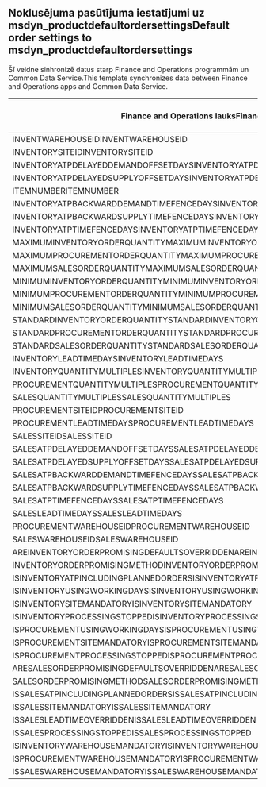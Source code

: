 ## <a name="default-order-settings-to-msdyn_productdefaultordersettings"></a><span data-ttu-id="47c0b-101">Noklusējuma pasūtījuma iestatījumi uz msdyn_productdefaultordersettings</span><span class="sxs-lookup"><span data-stu-id="47c0b-101">Default order settings to msdyn_productdefaultordersettings</span></span>

<span data-ttu-id="47c0b-102">Šī veidne sinhronizē datus starp Finance and Operations programmām un Common Data Service.</span><span class="sxs-lookup"><span data-stu-id="47c0b-102">This template synchronizes data between Finance and Operations apps and Common Data Service.</span></span>

<span data-ttu-id="47c0b-103">Finance and Operations lauks</span><span class="sxs-lookup"><span data-stu-id="47c0b-103">Finance and Operations field</span></span> | <span data-ttu-id="47c0b-104">Kartes veids</span><span class="sxs-lookup"><span data-stu-id="47c0b-104">Map type</span></span> | <span data-ttu-id="47c0b-105">Cits Dynamics 365 lauks</span><span class="sxs-lookup"><span data-stu-id="47c0b-105">Other Dynamics 365 field</span></span> | <span data-ttu-id="47c0b-106">Noklusējuma vērtība</span><span class="sxs-lookup"><span data-stu-id="47c0b-106">Default value</span></span>
---|---|---|---
<span data-ttu-id="47c0b-107">INVENTWAREHOUSEID</span><span class="sxs-lookup"><span data-stu-id="47c0b-107">INVENTWAREHOUSEID</span></span> | = | <span data-ttu-id="47c0b-108">msdyn_inventorywarehouse.msdyn_warehouseidentifier</span><span class="sxs-lookup"><span data-stu-id="47c0b-108">msdyn_inventorywarehouse.msdyn_warehouseidentifier</span></span> | 
<span data-ttu-id="47c0b-109">INVENTORYSITEID</span><span class="sxs-lookup"><span data-stu-id="47c0b-109">INVENTORYSITEID</span></span> | = | <span data-ttu-id="47c0b-110">msdyn_inventorysite.msdyn_siteid</span><span class="sxs-lookup"><span data-stu-id="47c0b-110">msdyn_inventorysite.msdyn_siteid</span></span> | 
<span data-ttu-id="47c0b-111">INVENTORYATPDELAYEDDEMANDOFFSETDAYS</span><span class="sxs-lookup"><span data-stu-id="47c0b-111">INVENTORYATPDELAYEDDEMANDOFFSETDAYS</span></span> | = | <span data-ttu-id="47c0b-112">msdyn_inventoryatpdelayeddemandoffsetdays</span><span class="sxs-lookup"><span data-stu-id="47c0b-112">msdyn_inventoryatpdelayeddemandoffsetdays</span></span> | 
<span data-ttu-id="47c0b-113">INVENTORYATPDELAYEDSUPPLYOFFSETDAYS</span><span class="sxs-lookup"><span data-stu-id="47c0b-113">INVENTORYATPDELAYEDSUPPLYOFFSETDAYS</span></span> | = | <span data-ttu-id="47c0b-114">msdyn_inventoryatpdelayedsupplyoffsetdays</span><span class="sxs-lookup"><span data-stu-id="47c0b-114">msdyn_inventoryatpdelayedsupplyoffsetdays</span></span> | 
<span data-ttu-id="47c0b-115">ITEMNUMBER</span><span class="sxs-lookup"><span data-stu-id="47c0b-115">ITEMNUMBER</span></span> | = | <span data-ttu-id="47c0b-116">msdyn_itemnumber.msdyn_itemnumber</span><span class="sxs-lookup"><span data-stu-id="47c0b-116">msdyn_itemnumber.msdyn_itemnumber</span></span> | 
<span data-ttu-id="47c0b-117">INVENTORYATPBACKWARDDEMANDTIMEFENCEDAYS</span><span class="sxs-lookup"><span data-stu-id="47c0b-117">INVENTORYATPBACKWARDDEMANDTIMEFENCEDAYS</span></span> | = | <span data-ttu-id="47c0b-118">msdyn_inventoryatpbackwarddemandtimefencedays</span><span class="sxs-lookup"><span data-stu-id="47c0b-118">msdyn_inventoryatpbackwarddemandtimefencedays</span></span> | 
<span data-ttu-id="47c0b-119">INVENTORYATPBACKWARDSUPPLYTIMEFENCEDAYS</span><span class="sxs-lookup"><span data-stu-id="47c0b-119">INVENTORYATPBACKWARDSUPPLYTIMEFENCEDAYS</span></span> | = | <span data-ttu-id="47c0b-120">msdyn_inventoryatpbackwardsupplytimefencedays</span><span class="sxs-lookup"><span data-stu-id="47c0b-120">msdyn_inventoryatpbackwardsupplytimefencedays</span></span> | 
<span data-ttu-id="47c0b-121">INVENTORYATPTIMEFENCEDAYS</span><span class="sxs-lookup"><span data-stu-id="47c0b-121">INVENTORYATPTIMEFENCEDAYS</span></span> | = | <span data-ttu-id="47c0b-122">msdyn_inventoryatptimefencedays</span><span class="sxs-lookup"><span data-stu-id="47c0b-122">msdyn_inventoryatptimefencedays</span></span> | 
<span data-ttu-id="47c0b-123">MAXIMUMINVENTORYORDERQUANTITY</span><span class="sxs-lookup"><span data-stu-id="47c0b-123">MAXIMUMINVENTORYORDERQUANTITY</span></span> | = | <span data-ttu-id="47c0b-124">msdyn_maximuminventoryorderquantity</span><span class="sxs-lookup"><span data-stu-id="47c0b-124">msdyn_maximuminventoryorderquantity</span></span> | 
<span data-ttu-id="47c0b-125">MAXIMUMPROCUREMENTORDERQUANTITY</span><span class="sxs-lookup"><span data-stu-id="47c0b-125">MAXIMUMPROCUREMENTORDERQUANTITY</span></span> | = | <span data-ttu-id="47c0b-126">msdyn_maximumprocurementorderquantity</span><span class="sxs-lookup"><span data-stu-id="47c0b-126">msdyn_maximumprocurementorderquantity</span></span> | 
<span data-ttu-id="47c0b-127">MAXIMUMSALESORDERQUANTITY</span><span class="sxs-lookup"><span data-stu-id="47c0b-127">MAXIMUMSALESORDERQUANTITY</span></span> | = | <span data-ttu-id="47c0b-128">msdyn_maximumsalesorderquantity</span><span class="sxs-lookup"><span data-stu-id="47c0b-128">msdyn_maximumsalesorderquantity</span></span> | 
<span data-ttu-id="47c0b-129">MINIMUMINVENTORYORDERQUANTITY</span><span class="sxs-lookup"><span data-stu-id="47c0b-129">MINIMUMINVENTORYORDERQUANTITY</span></span> | = | <span data-ttu-id="47c0b-130">msdyn_minimuminventoryorderquantity</span><span class="sxs-lookup"><span data-stu-id="47c0b-130">msdyn_minimuminventoryorderquantity</span></span> | 
<span data-ttu-id="47c0b-131">MINIMUMPROCUREMENTORDERQUANTITY</span><span class="sxs-lookup"><span data-stu-id="47c0b-131">MINIMUMPROCUREMENTORDERQUANTITY</span></span> | = | <span data-ttu-id="47c0b-132">msdyn_minimumprocurementorderquantity</span><span class="sxs-lookup"><span data-stu-id="47c0b-132">msdyn_minimumprocurementorderquantity</span></span> | 
<span data-ttu-id="47c0b-133">MINIMUMSALESORDERQUANTITY</span><span class="sxs-lookup"><span data-stu-id="47c0b-133">MINIMUMSALESORDERQUANTITY</span></span> | = | <span data-ttu-id="47c0b-134">msdyn_minimumsalesorderquantity</span><span class="sxs-lookup"><span data-stu-id="47c0b-134">msdyn_minimumsalesorderquantity</span></span> | 
<span data-ttu-id="47c0b-135">STANDARDINVENTORYORDERQUANTITY</span><span class="sxs-lookup"><span data-stu-id="47c0b-135">STANDARDINVENTORYORDERQUANTITY</span></span> | = | <span data-ttu-id="47c0b-136">msdyn_standardinventoryorderquantity</span><span class="sxs-lookup"><span data-stu-id="47c0b-136">msdyn_standardinventoryorderquantity</span></span> | 
<span data-ttu-id="47c0b-137">STANDARDPROCUREMENTORDERQUANTITY</span><span class="sxs-lookup"><span data-stu-id="47c0b-137">STANDARDPROCUREMENTORDERQUANTITY</span></span> | = | <span data-ttu-id="47c0b-138">msdyn_standardprocurementorderquantity</span><span class="sxs-lookup"><span data-stu-id="47c0b-138">msdyn_standardprocurementorderquantity</span></span> | 
<span data-ttu-id="47c0b-139">STANDARDSALESORDERQUANTITY</span><span class="sxs-lookup"><span data-stu-id="47c0b-139">STANDARDSALESORDERQUANTITY</span></span> | = | <span data-ttu-id="47c0b-140">msdyn_standardsalesorderquantity</span><span class="sxs-lookup"><span data-stu-id="47c0b-140">msdyn_standardsalesorderquantity</span></span> | 
<span data-ttu-id="47c0b-141">INVENTORYLEADTIMEDAYS</span><span class="sxs-lookup"><span data-stu-id="47c0b-141">INVENTORYLEADTIMEDAYS</span></span> | = | <span data-ttu-id="47c0b-142">msdyn_inventoryleadtimedays</span><span class="sxs-lookup"><span data-stu-id="47c0b-142">msdyn_inventoryleadtimedays</span></span> | 
<span data-ttu-id="47c0b-143">INVENTORYQUANTITYMULTIPLES</span><span class="sxs-lookup"><span data-stu-id="47c0b-143">INVENTORYQUANTITYMULTIPLES</span></span> | = | <span data-ttu-id="47c0b-144">msdyn_inventoryquantitymultiples</span><span class="sxs-lookup"><span data-stu-id="47c0b-144">msdyn_inventoryquantitymultiples</span></span> | 
<span data-ttu-id="47c0b-145">PROCUREMENTQUANTITYMULTIPLES</span><span class="sxs-lookup"><span data-stu-id="47c0b-145">PROCUREMENTQUANTITYMULTIPLES</span></span> | = | <span data-ttu-id="47c0b-146">msdyn_procurementquantitymultiples</span><span class="sxs-lookup"><span data-stu-id="47c0b-146">msdyn_procurementquantitymultiples</span></span> | 
<span data-ttu-id="47c0b-147">SALESQUANTITYMULTIPLES</span><span class="sxs-lookup"><span data-stu-id="47c0b-147">SALESQUANTITYMULTIPLES</span></span> | = | <span data-ttu-id="47c0b-148">msdyn_salesquantitymultiples</span><span class="sxs-lookup"><span data-stu-id="47c0b-148">msdyn_salesquantitymultiples</span></span> | 
<span data-ttu-id="47c0b-149">PROCUREMENTSITEID</span><span class="sxs-lookup"><span data-stu-id="47c0b-149">PROCUREMENTSITEID</span></span> | = | <span data-ttu-id="47c0b-150">msdyn_procurementsite.msdyn_siteid</span><span class="sxs-lookup"><span data-stu-id="47c0b-150">msdyn_procurementsite.msdyn_siteid</span></span> | 
<span data-ttu-id="47c0b-151">PROCUREMENTLEADTIMEDAYS</span><span class="sxs-lookup"><span data-stu-id="47c0b-151">PROCUREMENTLEADTIMEDAYS</span></span> | = | <span data-ttu-id="47c0b-152">msdyn_procurementleadtimedays</span><span class="sxs-lookup"><span data-stu-id="47c0b-152">msdyn_procurementleadtimedays</span></span> | 
<span data-ttu-id="47c0b-153">SALESSITEID</span><span class="sxs-lookup"><span data-stu-id="47c0b-153">SALESSITEID</span></span> | = | <span data-ttu-id="47c0b-154">msdyn_salessite.msdyn_siteid</span><span class="sxs-lookup"><span data-stu-id="47c0b-154">msdyn_salessite.msdyn_siteid</span></span> | 
<span data-ttu-id="47c0b-155">SALESATPDELAYEDDEMANDOFFSETDAYS</span><span class="sxs-lookup"><span data-stu-id="47c0b-155">SALESATPDELAYEDDEMANDOFFSETDAYS</span></span> | = | <span data-ttu-id="47c0b-156">msdyn_salesatpdelayeddemandoffsetdays</span><span class="sxs-lookup"><span data-stu-id="47c0b-156">msdyn_salesatpdelayeddemandoffsetdays</span></span> | 
<span data-ttu-id="47c0b-157">SALESATPDELAYEDSUPPLYOFFSETDAYS</span><span class="sxs-lookup"><span data-stu-id="47c0b-157">SALESATPDELAYEDSUPPLYOFFSETDAYS</span></span> | = | <span data-ttu-id="47c0b-158">msdyn_salesatpdelayedsupplyoffsetdays</span><span class="sxs-lookup"><span data-stu-id="47c0b-158">msdyn_salesatpdelayedsupplyoffsetdays</span></span> | 
<span data-ttu-id="47c0b-159">SALESATPBACKWARDDEMANDTIMEFENCEDAYS</span><span class="sxs-lookup"><span data-stu-id="47c0b-159">SALESATPBACKWARDDEMANDTIMEFENCEDAYS</span></span> | = | <span data-ttu-id="47c0b-160">msdyn_salesatpbackwarddemandtimefencedays</span><span class="sxs-lookup"><span data-stu-id="47c0b-160">msdyn_salesatpbackwarddemandtimefencedays</span></span> | 
<span data-ttu-id="47c0b-161">SALESATPBACKWARDSUPPLYTIMEFENCEDAYS</span><span class="sxs-lookup"><span data-stu-id="47c0b-161">SALESATPBACKWARDSUPPLYTIMEFENCEDAYS</span></span> | = | <span data-ttu-id="47c0b-162">msdyn_salesatpbackwardsupplytimefencedays</span><span class="sxs-lookup"><span data-stu-id="47c0b-162">msdyn_salesatpbackwardsupplytimefencedays</span></span> | 
<span data-ttu-id="47c0b-163">SALESATPTIMEFENCEDAYS</span><span class="sxs-lookup"><span data-stu-id="47c0b-163">SALESATPTIMEFENCEDAYS</span></span> | = | <span data-ttu-id="47c0b-164">msdyn_salesatptimefencedays</span><span class="sxs-lookup"><span data-stu-id="47c0b-164">msdyn_salesatptimefencedays</span></span> | 
<span data-ttu-id="47c0b-165">SALESLEADTIMEDAYS</span><span class="sxs-lookup"><span data-stu-id="47c0b-165">SALESLEADTIMEDAYS</span></span> | = | <span data-ttu-id="47c0b-166">msdyn_salesleadtimedays</span><span class="sxs-lookup"><span data-stu-id="47c0b-166">msdyn_salesleadtimedays</span></span> | 
<span data-ttu-id="47c0b-167">PROCUREMENTWAREHOUSEID</span><span class="sxs-lookup"><span data-stu-id="47c0b-167">PROCUREMENTWAREHOUSEID</span></span> | = | <span data-ttu-id="47c0b-168">msdyn_procurementwarehouse.msdyn_warehouseidentifier</span><span class="sxs-lookup"><span data-stu-id="47c0b-168">msdyn_procurementwarehouse.msdyn_warehouseidentifier</span></span> | 
<span data-ttu-id="47c0b-169">SALESWAREHOUSEID</span><span class="sxs-lookup"><span data-stu-id="47c0b-169">SALESWAREHOUSEID</span></span> | = | <span data-ttu-id="47c0b-170">msdyn_saleswarehouse.msdyn_warehouseidentifier</span><span class="sxs-lookup"><span data-stu-id="47c0b-170">msdyn_saleswarehouse.msdyn_warehouseidentifier</span></span> | 
<span data-ttu-id="47c0b-171">AREINVENTORYORDERPROMISINGDEFAULTSOVERRIDDEN</span><span class="sxs-lookup"><span data-stu-id="47c0b-171">AREINVENTORYORDERPROMISINGDEFAULTSOVERRIDDEN</span></span> | >< | <span data-ttu-id="47c0b-172">msdyn_areinventoryorderdefaultsoverridden</span><span class="sxs-lookup"><span data-stu-id="47c0b-172">msdyn_areinventoryorderdefaultsoverridden</span></span> | 
<span data-ttu-id="47c0b-173">INVENTORYORDERPROMISINGMETHOD</span><span class="sxs-lookup"><span data-stu-id="47c0b-173">INVENTORYORDERPROMISINGMETHOD</span></span> | >< | <span data-ttu-id="47c0b-174">msdyn_inventoryorderpromisingmethod</span><span class="sxs-lookup"><span data-stu-id="47c0b-174">msdyn_inventoryorderpromisingmethod</span></span> | 
<span data-ttu-id="47c0b-175">ISINVENTORYATPINCLUDINGPLANNEDORDERS</span><span class="sxs-lookup"><span data-stu-id="47c0b-175">ISINVENTORYATPINCLUDINGPLANNEDORDERS</span></span> | >< | <span data-ttu-id="47c0b-176">msdyn_isinventoryatpincludingplannedorders</span><span class="sxs-lookup"><span data-stu-id="47c0b-176">msdyn_isinventoryatpincludingplannedorders</span></span> | 
<span data-ttu-id="47c0b-177">ISINVENTORYUSINGWORKINGDAYS</span><span class="sxs-lookup"><span data-stu-id="47c0b-177">ISINVENTORYUSINGWORKINGDAYS</span></span> | >< | <span data-ttu-id="47c0b-178">msdyn_isinventoryusingworkingdays</span><span class="sxs-lookup"><span data-stu-id="47c0b-178">msdyn_isinventoryusingworkingdays</span></span> | 
<span data-ttu-id="47c0b-179">ISINVENTORYSITEMANDATORY</span><span class="sxs-lookup"><span data-stu-id="47c0b-179">ISINVENTORYSITEMANDATORY</span></span> | >< | <span data-ttu-id="47c0b-180">msdyn_isinventorysitemandatory</span><span class="sxs-lookup"><span data-stu-id="47c0b-180">msdyn_isinventorysitemandatory</span></span> | 
<span data-ttu-id="47c0b-181">ISINVENTORYPROCESSINGSTOPPED</span><span class="sxs-lookup"><span data-stu-id="47c0b-181">ISINVENTORYPROCESSINGSTOPPED</span></span> | >< | <span data-ttu-id="47c0b-182">msdyn_isinventoryprocessingstopped</span><span class="sxs-lookup"><span data-stu-id="47c0b-182">msdyn_isinventoryprocessingstopped</span></span> | 
<span data-ttu-id="47c0b-183">ISPROCUREMENTUSINGWORKINGDAYS</span><span class="sxs-lookup"><span data-stu-id="47c0b-183">ISPROCUREMENTUSINGWORKINGDAYS</span></span> | >< | <span data-ttu-id="47c0b-184">msdyn_isprocurementusingworkingdays</span><span class="sxs-lookup"><span data-stu-id="47c0b-184">msdyn_isprocurementusingworkingdays</span></span> | 
<span data-ttu-id="47c0b-185">ISPROCUREMENTSITEMANDATORY</span><span class="sxs-lookup"><span data-stu-id="47c0b-185">ISPROCUREMENTSITEMANDATORY</span></span> | >< | <span data-ttu-id="47c0b-186">msdyn_isprocurementsitemandatory</span><span class="sxs-lookup"><span data-stu-id="47c0b-186">msdyn_isprocurementsitemandatory</span></span> | 
<span data-ttu-id="47c0b-187">ISPROCUREMENTPROCESSINGSTOPPED</span><span class="sxs-lookup"><span data-stu-id="47c0b-187">ISPROCUREMENTPROCESSINGSTOPPED</span></span> | >< | <span data-ttu-id="47c0b-188">msdyn_isprocurementprocessingstopped</span><span class="sxs-lookup"><span data-stu-id="47c0b-188">msdyn_isprocurementprocessingstopped</span></span> | 
<span data-ttu-id="47c0b-189">ARESALESORDERPROMISINGDEFAULTSOVERRIDDEN</span><span class="sxs-lookup"><span data-stu-id="47c0b-189">ARESALESORDERPROMISINGDEFAULTSOVERRIDDEN</span></span> | >< | <span data-ttu-id="47c0b-190">msdyn_aresalesorderdefaultsoverridden</span><span class="sxs-lookup"><span data-stu-id="47c0b-190">msdyn_aresalesorderdefaultsoverridden</span></span> | 
<span data-ttu-id="47c0b-191">SALESORDERPROMISINGMETHOD</span><span class="sxs-lookup"><span data-stu-id="47c0b-191">SALESORDERPROMISINGMETHOD</span></span> | >< | <span data-ttu-id="47c0b-192">msdyn_salesorderpromisingmethod</span><span class="sxs-lookup"><span data-stu-id="47c0b-192">msdyn_salesorderpromisingmethod</span></span> | 
<span data-ttu-id="47c0b-193">ISSALESATPINCLUDINGPLANNEDORDERS</span><span class="sxs-lookup"><span data-stu-id="47c0b-193">ISSALESATPINCLUDINGPLANNEDORDERS</span></span> | >< | <span data-ttu-id="47c0b-194">msdyn_issalesatpincludingplannedorders</span><span class="sxs-lookup"><span data-stu-id="47c0b-194">msdyn_issalesatpincludingplannedorders</span></span> | 
<span data-ttu-id="47c0b-195">ISSALESSITEMANDATORY</span><span class="sxs-lookup"><span data-stu-id="47c0b-195">ISSALESSITEMANDATORY</span></span> | >< | <span data-ttu-id="47c0b-196">msdyn_issalessitemandatory</span><span class="sxs-lookup"><span data-stu-id="47c0b-196">msdyn_issalessitemandatory</span></span> | 
<span data-ttu-id="47c0b-197">ISSALESLEADTIMEOVERRIDDEN</span><span class="sxs-lookup"><span data-stu-id="47c0b-197">ISSALESLEADTIMEOVERRIDDEN</span></span> | >< | <span data-ttu-id="47c0b-198">msdyn_issalesleadtimeoverridden</span><span class="sxs-lookup"><span data-stu-id="47c0b-198">msdyn_issalesleadtimeoverridden</span></span> | 
<span data-ttu-id="47c0b-199">ISSALESPROCESSINGSTOPPED</span><span class="sxs-lookup"><span data-stu-id="47c0b-199">ISSALESPROCESSINGSTOPPED</span></span> | >< | <span data-ttu-id="47c0b-200">msdyn_issalesprocessingstopped</span><span class="sxs-lookup"><span data-stu-id="47c0b-200">msdyn_issalesprocessingstopped</span></span> | 
<span data-ttu-id="47c0b-201">ISINVENTORYWAREHOUSEMANDATORY</span><span class="sxs-lookup"><span data-stu-id="47c0b-201">ISINVENTORYWAREHOUSEMANDATORY</span></span> | >< | <span data-ttu-id="47c0b-202">msdyn_isinventorywarehousemandatory</span><span class="sxs-lookup"><span data-stu-id="47c0b-202">msdyn_isinventorywarehousemandatory</span></span> | 
<span data-ttu-id="47c0b-203">ISPROCUREMENTWAREHOUSEMANDATORY</span><span class="sxs-lookup"><span data-stu-id="47c0b-203">ISPROCUREMENTWAREHOUSEMANDATORY</span></span> | >< | <span data-ttu-id="47c0b-204">msdyn_isprocurementwarehousemandatory</span><span class="sxs-lookup"><span data-stu-id="47c0b-204">msdyn_isprocurementwarehousemandatory</span></span> | 
<span data-ttu-id="47c0b-205">ISSALESWAREHOUSEMANDATORY</span><span class="sxs-lookup"><span data-stu-id="47c0b-205">ISSALESWAREHOUSEMANDATORY</span></span> | >< | <span data-ttu-id="47c0b-206">msdyn_issaleswarehousemandatory</span><span class="sxs-lookup"><span data-stu-id="47c0b-206">msdyn_issaleswarehousemandatory</span></span> | 
